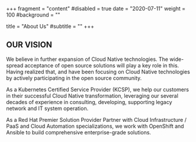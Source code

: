 +++
fragment = "content"
#disabled = true
date = "2020-07-11"
weight = 100
#background = ""

title = "About Us"
#subtitle = ""
+++

## OUR VISION

We believe in further expansion of Cloud Native technologies. The wide-spread acceptance of open source solutions will play a key role in this. Having realized that, and have been focusing on Cloud Native technologies by actively participating in the open source community.

As a Kubernetes Certified Service Provider (KCSP), we help our customers in their successful Cloud Native transformation, leveraging our several decades of experience in consulting, developing, supporting legacy network and IT system operation.

As a Red Hat Premier Solution Provider Partner with Cloud Infrastructure / PaaS and Cloud Automation specializations, we work with OpenShift and Ansible to build comprehensive enterprise-grade solutions.
